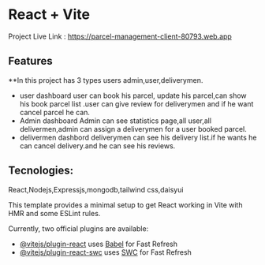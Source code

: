 # React + Vite

Project Live Link : https://parcel-management-client-80793.web.app

## Features
**In this project has 3 types users admin,user,deliverymen.
- user dashboard user can book his parcel, update his parcel,can show his book parcel list .user can give review for deliverymen and if he want cancel parcel he can.
- Admin dashboard Admin can see statistics page,all user,all delivermen,admin can assign a deliverymen for a user booked parcel.
- delivermen dashbord deliverymen can see his delivery list.if he wants he can cancel delivery.and he can see his reviews.

## Tecnologies:
React,Nodejs,Expressjs,mongodb,tailwind css,daisyui

This template provides a minimal setup to get React working in Vite with HMR and some ESLint rules.

Currently, two official plugins are available:

- [@vitejs/plugin-react](https://github.com/vitejs/vite-plugin-react/blob/main/packages/plugin-react/README.md) uses [Babel](https://babeljs.io/) for Fast Refresh
- [@vitejs/plugin-react-swc](https://github.com/vitejs/vite-plugin-react-swc) uses [SWC](https://swc.rs/) for Fast Refresh
